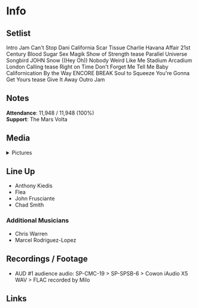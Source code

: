 # Info

## Setlist

Intro Jam
Can't Stop
Dani California
Scar Tissue
Charlie
Havana Affair
21st Century
Blood Sugar Sex Magik
Show of Strength tease
Parallel Universe
Songbird JOHN
Snow ((Hey Oh))
Nobody Weird Like Me
Stadium Arcadium
London Calling tease
Right on Time
Don't Forget Me
Tell Me Baby
Californication
By the Way
ENCORE BREAK
Soul to Squeeze
You're Gonna Get Yours tease
Give It Away
Outro Jam

## Notes

**Attendance**: 11,948 / 11,948 (100%)
<br>
**Support**: The Mars Volta

## Media 

<details>
  <summary>Pictures</summary>
  <!--<img alt="Setlist" title="Setlist" src="_.jpg" height="200" />
  <img alt="Flyer" title="Flyer" src="_.jpg" height="200" />
  <img alt="Clipper" title="Clipper" src="_.jpg" height="200" />
  <img alt="Ticket" title="Ticket" src="_.jpg" height="200" />
  -->
</details>

## Line Up

* Anthony Kiedis
* Flea
* John Frusciante
* Chad Smith

### Additional Musicians

* Chris Warren  
* Marcel Rodriguez-Lopez

## Recordings / Footage

* AUD #1 audience audio: SP-CMC-19 > SP-SPSB-6 > Cowon iAudio X5 WAV > FLAC recorded by Milo

## Links